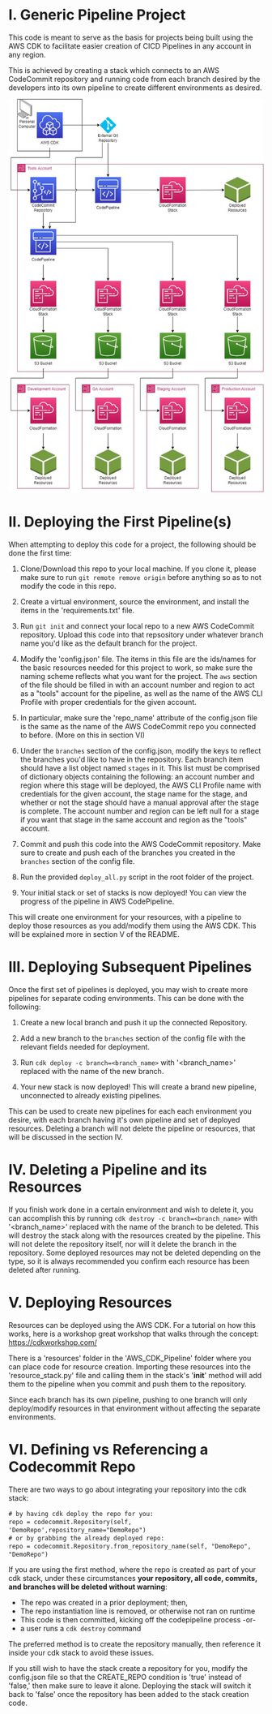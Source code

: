 
# I. Generic Pipeline Project

This code is meant to serve as the basis for projects being built using the AWS CDK to facilitate easier creation of CICD Pipelines in any account in any region.

This is achieved by creating a stack which connects to an AWS CodeCommit repository and running code from each branch desired by the developers into its own pipeline to create different environments as desired.

![An example layout of a deployment from AWS CDK on a personal computer, deploying resources to multiple AWS accounts.](imgs/CDK_Pipeline.jpg?raw=true "Example deployment from AWS CDK to multiple accounts.")

# II. Deploying the First Pipeline(s)

When attempting to deploy this code for a project, the following should be done the first time:

1. Clone/Download this repo to your local machine. If you clone it, please make sure to run `git remote remove origin` before anything so as to not modify the code in this repo.

2. Create a virtual environment, source the environment, and install the items in the 'requirements.txt' file.

3. Run `git init` and connect your local repo to a new AWS CodeCommit repository. Upload this code into that repsository under whatever branch name you'd like as the default branch for the project.

4. Modify the 'config.json' file. The items in this file are the ids/names for the basic resources needed for this project to work, so make sure the naming scheme reflects what you want for the project. The `aws` section of the file should be filled in with an account number and region to act as a "tools" account for the pipeline, as well as the name of the AWS CLI Profile with proper credentials for the given account.

5. In particular, make sure the 'repo_name' attribute of the config.json file is the same as the name of the AWS CodeCommit repo you connected to before. (More on this in section VI)

6. Under the `branches` section of the config.json, modify the keys to reflect the branches you'd like to have in the repository. Each branch item should have a list object named `stages` in it. This list must be comprised of dictionary objects containing the following: an account number and region where this stage will be deployed, the AWS CLI Profile name with credentials for the given account, the stage name for the stage, and whether or not the stage should have a manual approval after the stage is complete. The account number and region can be left null for a stage if you want that stage in the same account and region as the "tools" account.

7. Commit and push this code into the AWS CodeCommit repository. Make sure to create and push each of the branches you created in the `branches` section of the config file.

8. Run the provided `deploy_all.py` script in the root folder of the project.

9. Your initial stack or set of stacks is now deployed! You can view the progress of the pipeline in AWS CodePipeline.

This will create one environment for your resources, with a pipeline to deploy those resources as you add/modify them using the AWS CDK. This will be explained more in section V of the README.

# III. Deploying Subsequent Pipelines

Once the first set of pipelines is deployed, you may wish to create more pipelines for separate coding environments. This can be done with the following:

1. Create a new local branch and push it up the connected Repository.

2. Add a new branch to the `branches` section of the config file with the relevant fields needed for deployment.

3. Run `cdk deploy -c branch=<branch_name>` with '<branch_name>' replaced with the name of the new branch.

4. Your new stack is now deployed! This will create a brand new pipeline, unconnected to already existing pipelines.

This can be used to create new pipelines for each each environment you desire, with each branch having it's own pipeline and set of deployed resources. Deleting a branch will not delete the pipeline or resources, that will be discussed in the section IV.

# IV. Deleting a Pipeline and its Resources

If you finish work done in a certain environment and wish to delete it, you can accomplish this by running `cdk destroy -c branch=<branch_name>` with '<branch_name>' replaced with the name of the branch to be deleted. This will destroy the stack along with the resources created by the pipeline. This will not delete the repository itself, nor will it delete the branch in the repository. Some deployed resources may not be deleted depending on the type, so it is always recommended you confirm each resource has been deleted after running.

# V. Deploying Resources

Resources can be deployed using the AWS CDK. For a tutorial on how this works, here is a workshop great workshop that walks through the concept: https://cdkworkshop.com/

There is a 'resources' folder in the 'AWS_CDK_Pipeline' folder where you can place code for resource creation. Importing these resources into the 'resource_stack.py' file and calling them in the stack's '__init__' method will add them to the pipeline when you commit and push them to the repository.

Since each branch has its own pipeline, pushing to one branch will only deploy/modify resources in that environment without affecting the separate environments.

# VI. Defining vs Referencing a Codecommit Repo

There are two ways to go about integrating your repository into the cdk stack:

    # by having cdk deploy the repo for you:
    repo = codecommit.Repository(self, 'DemoRepo',repository_name="DemoRepo")
    # or by grabbing the already deployed repo:
    repo = codecommit.Repository.from_repository_name(self, "DemoRepo", "DemoRepo")
If you are using the first method, where the repo is created as part of your cdk stack, under these circumstances **your repository, all code, commits, and branches will be deleted without warning**:

 - The repo was created in a prior deployment; then,    
 - The repo instantiation line is removed, or otherwise not ran on runtime 
 - This code is then committed, kicking off the codepipeline process
     -or-
 - a user runs a `cdk destroy` command

The preferred method is to create the repository manually, then reference it inside your cdk stack to avoid these issues.

If you still wish to have the stack create a repository for you, modify the config.json file so that the CREATE_REPO condition is 'true' instead of 'false,' then make sure to leave it alone. Deploying the stack will switch it back to 'false' once the repository has been added to the stack creation code.
